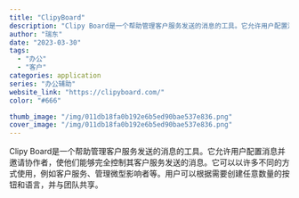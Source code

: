 ```yaml
---
title: "ClipyBoard"
description: "Clipy Board是一个帮助管理客户服务发送的消息的工具。它允许用户配置消息并邀请协作者，使他们能够完全控制其客户服"
author: "瑞东"
date: "2023-03-30"
tags:
  - "办公"
  - "客户"
categories: application
series: "办公辅助"
website_link: "https://clipyboard.com/"
color: "#666"

thumb_image: "/img/011db18fa0b192e6b5ed90bae537e836.png"
cover_image: "/img/011db18fa0b192e6b5ed90bae537e836.png"
---
```


Clipy Board是一个帮助管理客户服务发送的消息的工具。它允许用户配置消息并邀请协作者，使他们能够完全控制其客户服务发送的消息。它可以以许多不同的方式使用，例如客户服务、管理微型影响者等。用户可以根据需要创建任意数量的按钮和语言，并与团队共享。